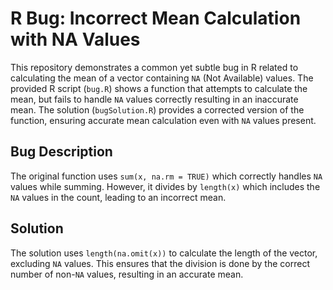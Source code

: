 # R Bug: Incorrect Mean Calculation with NA Values

This repository demonstrates a common yet subtle bug in R related to calculating the mean of a vector containing `NA` (Not Available) values. The provided R script (`bug.R`) shows a function that attempts to calculate the mean, but fails to handle `NA` values correctly resulting in an inaccurate mean. The solution (`bugSolution.R`) provides a corrected version of the function, ensuring accurate mean calculation even with `NA` values present. 

## Bug Description
The original function uses `sum(x, na.rm = TRUE)` which correctly handles `NA` values while summing. However, it divides by `length(x)` which includes the `NA` values in the count, leading to an incorrect mean.

## Solution
The solution uses `length(na.omit(x))` to calculate the length of the vector, excluding `NA` values. This ensures that the division is done by the correct number of non-`NA` values, resulting in an accurate mean. 